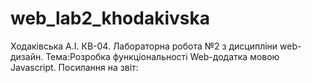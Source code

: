 # web_lab2_khodakivska
Ходаківська А.І. КВ-04. Лабораторна робота №2 з дисципліни web-дизайн. Тема:Розробка функціональності Web-додатка мовою Javascript. Посилання на звіт:

